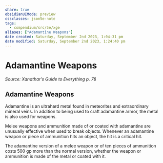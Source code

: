 ```yaml
---
share: true
obsidianUIMode: preview
cssclasses: json5e-note
tags:
  - compendium/src/5e/xge
aliases: ["Adamantine Weapons"]
date created: Saturday, September 2nd 2023, 1:04:31 pm
date modified: Saturday, September 2nd 2023, 1:24:40 pm
---
```

# Adamantine Weapons

*Source: Xanathar's Guide to Everything p. 78* 

## Adamantine Weapons

Adamantine is an ultrahard metal found in meteorites and extraordinary mineral veins. In addition to being used to craft adamantine armor, the metal is also used for weapons.

Melee weapons and ammunition made of or coated with adamantine are unusually effective when used to break objects. Whenever an adamantine weapon or piece of ammunition hits an object, the hit is a critical hit.

The adamantine version of a melee weapon or of ten pieces of ammunition costs 500 gp more than the normal version, whether the weapon or ammunition is made of the metal or coated with it.